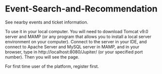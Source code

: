 # Event-Search-and-Recommendation
See nearby events and ticket information.

To use it in your local computer. You will need to download Tomcat v9.0 server and MAMP (or any program that allows you to install a local server environment on your computer). Connect to the server in your IDE, and connect to Apache Server and MySQL server in MAMP, and in your browser, type in http://localhost:8080/Jupiter/ (or your specified port number). Then you will see the page.

For first time user of the platform, register first.
